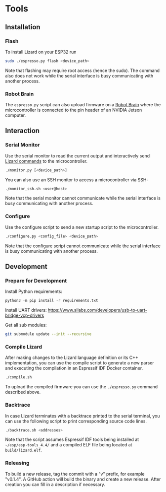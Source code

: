 # Tools

## Installation

### Flash

To install Lizard on your ESP32 run

```bash
sudo ./espresso.py flash <device_path>
```

Note that flashing may require root access (hence the sudo).
The command also does not work while the serial interface is busy communicating with another process.

### Robot Brain

The `espresso.py` script can also upload firmware on a [Robot Brain](https://www.zauberzeug.com/product-robot-brain.html)
where the microcontroller is connected to the pin header of an NVIDIA Jetson computer.

## Interaction

### Serial Monitor

Use the serial monitor to read the current output and interactively send [Lizard commands](language.md) to the microcontroller.

```bash
./monitor.py [<device_path>]
```

You can also use an SSH monitor to access a microcontroller via SSH:

```bash
./monitor_ssh.sh <user@host>
```

Note that the serial monitor cannot communicate while the serial interface is busy communicating with another process.

### Configure

Use the configure script to send a new startup script to the microcontroller.

```bash
./configure.py <config_file> <device_path>
```

Note that the configure script cannot communicate while the serial interface is busy communicating with another process.

## Development

### Prepare for Development

Install Python requirements:

```python
python3 -m pip install -r requirements.txt
```

Install UART drivers: https://www.silabs.com/developers/usb-to-uart-bridge-vcp-drivers

Get all sub modules:

```bash
git submodule update --init --recursive
```

### Compile Lizard

After making changes to the Lizard language definition or its C++ implementation, you can use the compile script to generate a new parser and executing the compilation in an Espressif IDF Docker container.

```bash
./compile.sh
```

To upload the compiled firmware you can use the `./espresso.py` command described above.

### Backtrace

In case Lizard terminates with a backtrace printed to the serial terminal, you can use the following script to print corresponding source code lines.

```bash
./backtrace.sh <addresses>
```

Note that the script assumes Espressif IDF tools being installed at `~/esp/esp-tools_4.4/` and a compiled ELF file being located at `build/lizard.elf`.

### Releasing

To build a new release, tag the commit with a "v" prefix, for example "v0.1.4".
A GitHub action will build the binary and create a new release.
After creation you can fill in a description if necessary.
